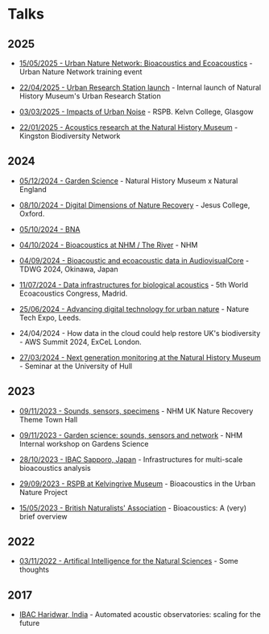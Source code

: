 # Talks

## 2025

- [15/05/2025 - Urban Nature Network: Bioacoustics and Ecoacoustics](/talks/2025-UrbanNatureNetwork) - Urban Nature Network training event

- [22/04/2025 - Urban Research Station launch](/talks/2025-04-URS-launch) - Internal launch of Natural History Museum's Urban Research Station

- [03/03/2025 - Impacts of Urban Noise](/talks/2025-03-UrbanNoiseGlasgow) - RSPB. Kelvn College, Glasgow

- [22/01/2025 - Acoustics research at the Natural History Museum](/talks/2025-Kingston) - Kingston Biodiversity Network

## 2024

- [05/12/2024 - Garden Science](/talks/2024-GS) - Natural History Museum x Natural England

- [08/10/2024 - Digital Dimensions of Nature Recovery](/talks/2024-DDNR) - Jesus College, Oxford.

- [05/10/2024 - BNA](/talks/2024-BNA)

- [04/10/2024 - Bioacoustics at NHM / The River](/talks/2024-TheRiver) - NHM

- [04/09/2024 - Bioacoustic and ecoacoustic data in AudiovisualCore](/talks/2024-09-tdwg) - TDWG 2024, Okinawa, Japan

- [11/07/2024 - Data infrastructures for biological acoustics](/talks/2024-Madrid) - 5th World Ecoacoustics Congress, Madrid.

- [25/06/2024 - Advancing digital technology for urban nature](/talks/2024-NatureTech) - Nature Tech Expo, Leeds.

- 24/04/2024 - How data in the cloud could help restore UK's biodiversity - AWS Summit 2024, ExCeL London.

- [27/03/2024 - Next generation monitoring at the Natural History Museum](/talks/2024-Hull) - Seminar at the University of Hull

## 2023

- [09/11/2023 - Sounds, sensors, specimens](talks/2023-11-NR) - NHM UK Nature Recovery Theme Town Hall

- [09/11/2023 - Garden science: sounds, sensors and network](/talks/2023-11-GS) - NHM Internal workshop on Gardens Science

- [28/10/2023 - IBAC Sapporo, Japan](/talks/2023-IBAC) - Infrastructures for multi-scale bioacoustics analysis

- [29/09/2023 - RSPB at Kelvingrive Museum](/talks/2023-09-RSPB) - Bioacoustics in the Urban Nature Project

- [15/05/2023 - British Naturalists' Association](/talks/2023-05-BNA) - Bioacoustics: A (very) brief overview

## 2022

- [03/11/2022 - Artifical Intelligence for the Natural Sciences](/talks/2022-11-AI) - Some thoughts

## 2017

- [IBAC Haridwar, India](/talks/2017-IBAC) - Automated acoustic observatories: scaling for the future
